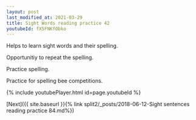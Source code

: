 ```yaml
---
layout: post
last_modified_at: 2021-03-29
title: Sight Words reading practice 42
youtubeId: fX5FNKfObko
---
```

 
 
Helps to learn sight words and their spelling.

Opportunitiy to repeat the spelling. 

Practice spelling. 
 
Practice for spelling bee competitions. 
 
{% include youtubePlayer.html id=page.youtubeId %}
 
 

[Next]({{ site.baseurl }}{% link  split2/_posts/2018-06-12-Sight sentences reading practice 84.md%})
 
